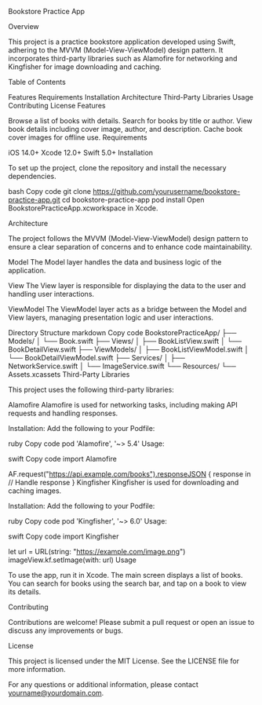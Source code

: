 Bookstore Practice App

Overview

This project is a practice bookstore application developed using Swift, adhering to the MVVM (Model-View-ViewModel) design pattern. It incorporates third-party libraries such as Alamofire for networking and Kingfisher for image downloading and caching.

Table of Contents

Features
Requirements
Installation
Architecture
Third-Party Libraries
Usage
Contributing
License
Features

Browse a list of books with details.
Search for books by title or author.
View book details including cover image, author, and description.
Cache book cover images for offline use.
Requirements

iOS 14.0+
Xcode 12.0+
Swift 5.0+
Installation

To set up the project, clone the repository and install the necessary dependencies.

bash
Copy code
git clone https://github.com/yourusername/bookstore-practice-app.git
cd bookstore-practice-app
pod install
Open BookstorePracticeApp.xcworkspace in Xcode.

Architecture

The project follows the MVVM (Model-View-ViewModel) design pattern to ensure a clear separation of concerns and to enhance code maintainability.

Model
The Model layer handles the data and business logic of the application.

View
The View layer is responsible for displaying the data to the user and handling user interactions.

ViewModel
The ViewModel layer acts as a bridge between the Model and View layers, managing presentation logic and user interactions.

Directory Structure
markdown
Copy code
BookstorePracticeApp/
├── Models/
│   └── Book.swift
├── Views/
│   ├── BookListView.swift
│   └── BookDetailView.swift
├── ViewModels/
│   ├── BookListViewModel.swift
│   └── BookDetailViewModel.swift
├── Services/
│   ├── NetworkService.swift
│   └── ImageService.swift
└── Resources/
    └── Assets.xcassets
Third-Party Libraries

This project uses the following third-party libraries:

Alamofire
Alamofire is used for networking tasks, including making API requests and handling responses.

Installation:
Add the following to your Podfile:

ruby
Copy code
pod 'Alamofire', '~> 5.4'
Usage:

swift
Copy code
import Alamofire

AF.request("https://api.example.com/books").responseJSON { response in
    // Handle response
}
Kingfisher
Kingfisher is used for downloading and caching images.

Installation:
Add the following to your Podfile:

ruby
Copy code
pod 'Kingfisher', '~> 6.0'
Usage:

swift
Copy code
import Kingfisher

let url = URL(string: "https://example.com/image.png")
imageView.kf.setImage(with: url)
Usage

To use the app, run it in Xcode. The main screen displays a list of books. You can search for books using the search bar, and tap on a book to view its details.

Contributing

Contributions are welcome! Please submit a pull request or open an issue to discuss any improvements or bugs.

License

This project is licensed under the MIT License. See the LICENSE file for more information.

For any questions or additional information, please contact yourname@yourdomain.com.
